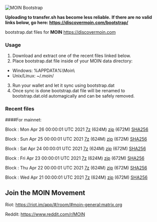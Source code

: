 ![MOIN Bootstrap](https://i.imgur.com/KjM1jMp.jpg)

**Uploading to transfer.sh has become less reliable.**
**If there are no valid links below, go here: https://discovermoin.com/bootstrap/**

bootstrap.dat files for **MOIN** https://discovermoin.com

### Usage

1. Download and extract one of the recent files linked below.
2. Place bootstrap.dat file inside of your MOIN data directory:
 - Windows: %APPDATA%\Moin\
 - Unix/Linux: ~/.moin/
3. Run your wallet and let it sync using bootstrap.dat
4. Once sync is done bootstrap.dat file will be renamed to bootstrap.dat.old automagically and can be safely removed.


### Recent files

####For mainnet:

Block : Mon Apr 26 00:00:01 UTC 2021 [7z](https://transfer.sh/fVe2u/bootstrap.dat.20210426.7z) (624M) [zip](https://transfer.sh/goD5H/bootstrap.dat.20210426.zip) (672M) [SHA256](https://transfer.sh/160tnS/sha256.txt)

Block : Sun Apr 25 00:00:01 UTC 2021 [7z](https://transfer.sh/acqRu/bootstrap.dat.20210425.7z) (624M) [zip](https://transfer.sh/g5UmM/bootstrap.dat.20210425.zip) (672M) [SHA256](https://transfer.sh/pVYIG/sha256.txt)

Block : Sat Apr 24 00:00:01 UTC 2021 [7z](https://transfer.sh/15LPBa/bootstrap.dat.20210424.7z) (624M) [zip](https://transfer.sh/dfvAj/bootstrap.dat.20210424.zip) (672M) [SHA256](https://transfer.sh/WN3Ub/sha256.txt)

Block : Fri Apr 23 00:00:01 UTC 2021 [7z](https://transfer.sh/cVqCg/bootstrap.dat.20210423.7z) (624M) [zip](https://transfer.sh/dcfLX/bootstrap.dat.20210423.zip) (672M) [SHA256](https://transfer.sh/a82bT/sha256.txt)

Block : Thu Apr 22 00:00:01 UTC 2021 [7z](https://transfer.sh/fJKj2/bootstrap.dat.20210422.7z) (624M) [zip](https://transfer.sh/dO1XY/bootstrap.dat.20210422.zip) (672M) [SHA256](https://transfer.sh/ISSoS/sha256.txt)

Block : Wed Apr 21 00:00:01 UTC 2021 [7z](https://transfer.sh/YWbSI/bootstrap.dat.20210421.7z) (624M) [zip](https://transfer.sh/1685I8/bootstrap.dat.20210421.zip) (672M) [SHA256](https://transfer.sh/2xtb3/sha256.txt)

## Join the MOIN Movement

Riot: https://riot.im/app/#/room/#moin-general:matrix.org

Reddit: https://www.reddit.com/r/MOIN
